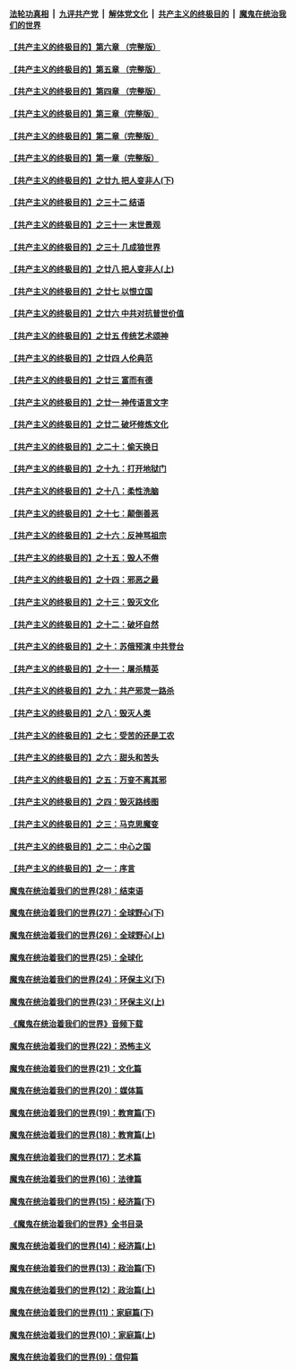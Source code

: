####  [法轮功真相](../../../../basic/blob/master/README.md?t=10020901) &nbsp;|&nbsp; [九评共产党](../../../../9ping.md/blob/master/README.md?t=10020901) &nbsp;|&nbsp; [解体党文化](../../../../jtdwh.md/blob/master/README.md?t=10020901)  &nbsp;|&nbsp; [共产主义的终极目的](../../../../gczydzjmd.md/blob/master/README.md?t=10020901) &nbsp;|&nbsp; [魔鬼在统治我们的世界](../../../../mgztzwmdsj.md/blob/master/README.md?t=10020901) 

#### [【共产主义的终极目的】第六章 （完整版）](../pages/nsc422/n11428913.md?t=10020901) 

#### [【共产主义的终极目的】第五章 （完整版）](../pages/nsc422/n11428912.md?t=10020901) 

#### [【共产主义的终极目的】第四章 （完整版）](../pages/nsc422/n11428907.md?t=10020901) 

#### [【共产主义的终极目的】第三章（完整版）](../pages/nsc422/n11428848.md?t=10020901) 

#### [【共产主义的终极目的】第二章（完整版）](../pages/nsc422/n11428831.md?t=10020901) 

#### [【共产主义的终极目的】第一章（完整版）](../pages/nsc422/n11417651.md?t=10020901) 

#### [【共产主义的终极目的】之廿九 把人变非人(下)](../pages/nsc422/n11344140.md?t=10020901) 

#### [【共产主义的终极目的】之三十二 结语](../pages/nsc422/n11360535.md?t=10020901) 

#### [【共产主义的终极目的】之三十一 末世景观](../pages/nsc422/n11351129.md?t=10020901) 

#### [【共产主义的终极目的】之三十 几成狼世界](../pages/nsc422/n11348280.md?t=10020901) 

#### [【共产主义的终极目的】之廿八 把人变非人(上)](../pages/nsc422/n11340492.md?t=10020901) 

#### [【共产主义的终极目的】之廿七 以恨立国](../pages/nsc422/n11336944.md?t=10020901) 

#### [【共产主义的终极目的】之廿六 中共对抗普世价值](../pages/nsc422/n11324785.md?t=10020901) 

#### [【共产主义的终极目的】之廿五 传统艺术颂神](../pages/nsc422/n11296396.md?t=10020901) 

#### [【共产主义的终极目的】之廿四 人伦典范](../pages/nsc422/n11296397.md?t=10020901) 

#### [【共产主义的终极目的】之廿三 富而有德](../pages/nsc422/n11283598.md?t=10020901) 

#### [【共产主义的终极目的】之廿一 神传语言文字](../pages/nsc422/n11263265.md?t=10020901) 

#### [【共产主义的终极目的】之廿二 破坏修炼文化](../pages/nsc422/n11245728.md?t=10020901) 

#### [【共产主义的终极目的】之二十：偷天换日](../pages/nsc422/n11238846.md?t=10020901) 

#### [【共产主义的终极目的】之十九：打开地狱门](../pages/nsc422/n11206376.md?t=10020901) 

#### [【共产主义的终极目的】之十八：柔性洗脑](../pages/nsc422/n11199994.md?t=10020901) 

#### [【共产主义的终极目的】之十七：颠倒善恶](../pages/nsc422/n11179782.md?t=10020901) 

#### [【共产主义的终极目的】之十六：反神骂祖宗](../pages/nsc422/n11166798.md?t=10020901) 

#### [【共产主义的终极目的】之十五：毁人不倦](../pages/nsc422/n11166792.md?t=10020901) 

#### [【共产主义的终极目的】之十四：邪恶之最](../pages/nsc422/n11150249.md?t=10020901) 

#### [【共产主义的终极目的】之十三：毁灭文化](../pages/nsc422/n11135227.md?t=10020901) 

#### [【共产主义的终极目的】之十二：破坏自然](../pages/nsc422/n11135214.md?t=10020901) 

#### [【共产主义的终极目的】之十：苏俄预演 中共登台](../pages/nsc422/n11118424.md?t=10020901) 

#### [【共产主义的终极目的】之十一：屠杀精英](../pages/nsc422/n11118442.md?t=10020901) 

#### [【共产主义的终极目的】之九：共产邪灵一路杀](../pages/nsc422/n11114139.md?t=10020901) 

#### [【共产主义的终极目的】之八：毁灭人类](../pages/nsc422/n11108503.md?t=10020901) 

#### [【共产主义的终极目的】之七：受苦的还是工农](../pages/nsc422/n11101809.md?t=10020901) 

#### [【共产主义的终极目的】之六：甜头和苦头](../pages/nsc422/n11096971.md?t=10020901) 

#### [【共产主义的终极目的】之五：万变不离其邪](../pages/nsc422/n11091285.md?t=10020901) 

#### [【共产主义的终极目的】之四：毁灭路线图](../pages/nsc422/n11086284.md?t=10020901) 

#### [【共产主义的终极目的】之三：马克思魔变](../pages/nsc422/n11061941.md?t=10020901) 

#### [【共产主义的终极目的】之二：中心之国](../pages/nsc422/n11047728.md?t=10020901) 

#### [【共产主义的终极目的】之一：序言](../pages/nsc422/n11086077.md?t=10020901) 

#### [魔鬼在统治着我们的世界(28)：结束语](../pages/nsc422/n10936246.md?t=10020901) 

#### [魔鬼在统治着我们的世界(27)：全球野心(下)](../pages/nsc422/n10928319.md?t=10020901) 

#### [魔鬼在统治着我们的世界(26)：全球野心(上)](../pages/nsc422/n10900318.md?t=10020901) 

#### [魔鬼在统治着我们的世界(25)：全球化](../pages/nsc422/n10788205.md?t=10020901) 

#### [魔鬼在统治着我们的世界(24)：环保主义(下)](../pages/nsc422/n10695307.md?t=10020901) 

#### [魔鬼在统治着我们的世界(23)：环保主义(上)](../pages/nsc422/n10688613.md?t=10020901) 

#### [《魔鬼在统治着我们的世界》音频下载](../pages/nsc422/n10635553.md?t=10020901) 

#### [魔鬼在统治着我们的世界(22)：恐怖主义](../pages/nsc422/n10614727.md?t=10020901) 

#### [魔鬼在统治着我们的世界(21)：文化篇](../pages/nsc422/n10597706.md?t=10020901) 

#### [魔鬼在统治着我们的世界(20)：媒体篇](../pages/nsc422/n10586579.md?t=10020901) 

#### [魔鬼在统治着我们的世界(19)：教育篇(下)](../pages/nsc422/n10564808.md?t=10020901) 

#### [魔鬼在统治着我们的世界(18)：教育篇(上)](../pages/nsc422/n10526970.md?t=10020901) 

#### [魔鬼在统治着我们的世界(17)：艺术篇](../pages/nsc422/n10499093.md?t=10020901) 

#### [魔鬼在统治着我们的世界(16)：法律篇](../pages/nsc422/n10485969.md?t=10020901) 

#### [魔鬼在统治着我们的世界(15)：经济篇(下)](../pages/nsc422/n10469975.md?t=10020901) 

#### [《魔鬼在统治着我们的世界》全书目录](../pages/nsc422/n10464261.md?t=10020901) 

#### [魔鬼在统治着我们的世界(14)：经济篇(上)](../pages/nsc422/n10457370.md?t=10020901) 

#### [魔鬼在统治着我们的世界(13)：政治篇(下)](../pages/nsc422/n10448270.md?t=10020901) 

#### [魔鬼在统治着我们的世界(12)：政治篇(上)](../pages/nsc422/n10444576.md?t=10020901) 

#### [魔鬼在统治着我们的世界(11)：家庭篇(下)](../pages/nsc422/n10440961.md?t=10020901) 

#### [魔鬼在统治着我们的世界(10)：家庭篇(上)](../pages/nsc422/n10435448.md?t=10020901) 

#### [魔鬼在统治着我们的世界(9)：信仰篇](../pages/nsc422/n10432159.md?t=10020901) 


